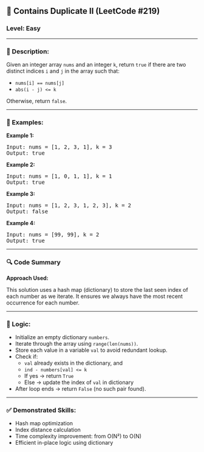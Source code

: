 <h2>🧩 Contains Duplicate II (LeetCode #219)</h2>

<h3>Level: Easy</h3>

<hr>

<h3>📝 Description:</h3>
<p>
Given an integer array <code>nums</code> and an integer <code>k</code>, return <code>true</code> if there are two distinct indices <code>i</code> and <code>j</code> in the array such that:
</p>
<ul>
  <li><code>nums[i] == nums[j]</code></li>
  <li><code>abs(i - j) &lt;= k</code></li>
</ul>
<p>Otherwise, return <code>false</code>.</p>

<hr>

<h3>📌 Examples:</h3>

<b>Example 1:</b>
<pre>
Input: nums = [1, 2, 3, 1], k = 3  
Output: true
</pre>

<b>Example 2:</b>
<pre>
Input: nums = [1, 0, 1, 1], k = 1  
Output: true
</pre>

<b>Example 3:</b>
<pre>
Input: nums = [1, 2, 3, 1, 2, 3], k = 2  
Output: false
</pre>

<b>Example 4:</b>
<pre>
Input: nums = [99, 99], k = 2  
Output: true
</pre>

<hr>

<h3>🔍 Code Summary</h3>

<b>Approach Used:</b>
<p>
This solution uses a hash map (dictionary) to store the last seen index of each number as we iterate.  
It ensures we always have the most recent occurrence for each number.
</p>

<hr>

<h3>🧠 Logic:</h3>
<ul>
  <li>Initialize an empty dictionary <code>numbers</code>.</li>
  <li>Iterate through the array using <code>range(len(nums))</code>.</li>
  <li>Store each value in a variable <code>val</code> to avoid redundant lookup.</li>
  <li>Check if:
    <ul>
      <li><code>val</code> already exists in the dictionary, and</li>
      <li><code>ind - numbers[val] &lt;= k</code></li>
      <li>If yes → return <code>True</code></li>
      <li>Else → update the index of <code>val</code> in dictionary</li>
    </ul>
  </li>
  <li>After loop ends → return <code>False</code> (no such pair found).</li>
</ul>

<hr>

<h3>✅ Demonstrated Skills:</h3>
<ul>
  <li>Hash map optimization</li>
  <li>Index distance calculation</li>
  <li>Time complexity improvement: from O(N²) to O(N)</li>
  <li>Efficient in-place logic using dictionary</li>
</ul>
